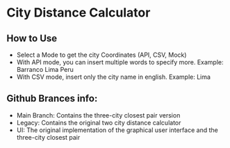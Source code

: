 # City Distance Calculator

## How to Use

- Select a Mode to get the city Coordinates (API, CSV, Mock)
- With API mode, you can insert multiple words to specify more. Example: Barranco Lima Peru
- With CSV mode, insert only the city name in english. Example: Lima

## Github Brances info:

- Main Branch: Contains the three-city closest pair version
- Legacy: Contains the original two city distance calculator
- UI: The original implementation of the graphical user interface and the three-city closest pair

